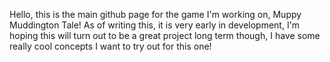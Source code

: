 Hello, this is the main github page for the game I'm working on, Muppy Muddington Tale! As of writing this, it is very early in development, I'm hoping this will turn out to be a great project long term though, I have some really cool concepts I want to try out for this one!
